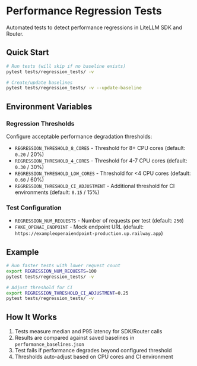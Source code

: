 # Performance Regression Tests

Automated tests to detect performance regressions in LiteLLM SDK and Router.

## Quick Start

```bash
# Run tests (will skip if no baseline exists)
pytest tests/regression_tests/ -v

# Create/update baselines
pytest tests/regression_tests/ -v --update-baseline
```

## Environment Variables

### Regression Thresholds

Configure acceptable performance degradation thresholds:

- `REGRESSION_THRESHOLD_8_CORES` - Threshold for 8+ CPU cores (default: `0.20` / 20%)
- `REGRESSION_THRESHOLD_4_CORES` - Threshold for 4-7 CPU cores (default: `0.30` / 30%)
- `REGRESSION_THRESHOLD_LOW_CORES` - Threshold for <4 CPU cores (default: `0.60` / 60%)
- `REGRESSION_THRESHOLD_CI_ADJUSTMENT` - Additional threshold for CI environments (default: `0.15` / 15%)

### Test Configuration

- `REGRESSION_NUM_REQUESTS` - Number of requests per test (default: `250`)
- `FAKE_OPENAI_ENDPOINT` - Mock endpoint URL (default: `https://exampleopenaiendpoint-production.up.railway.app`)

## Example

```bash
# Run faster tests with lower request count
export REGRESSION_NUM_REQUESTS=100
pytest tests/regression_tests/ -v

# Adjust threshold for CI
export REGRESSION_THRESHOLD_CI_ADJUSTMENT=0.25
pytest tests/regression_tests/ -v
```

## How It Works

1. Tests measure median and P95 latency for SDK/Router calls
2. Results are compared against saved baselines in `performance_baselines.json`
3. Test fails if performance degrades beyond configured threshold
4. Thresholds auto-adjust based on CPU cores and CI environment
